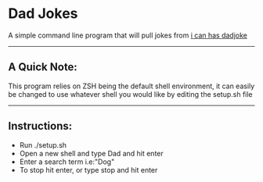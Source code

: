 # Dad Jokes

A simple command line program that will pull jokes from [i can has dadjoke](https://icanhazdadjoke.com/)

___

## A Quick Note: 
This program relies on ZSH being the default shell environment, it can easily be changed to use whatever shell
you would like by editing the setup.sh file
___

## Instructions: 
* Run ./setup.sh
* Open a new shell and type Dad and hit enter
* Enter a search term i.e:"Dog"
* To stop hit enter, or type stop and hit enter


